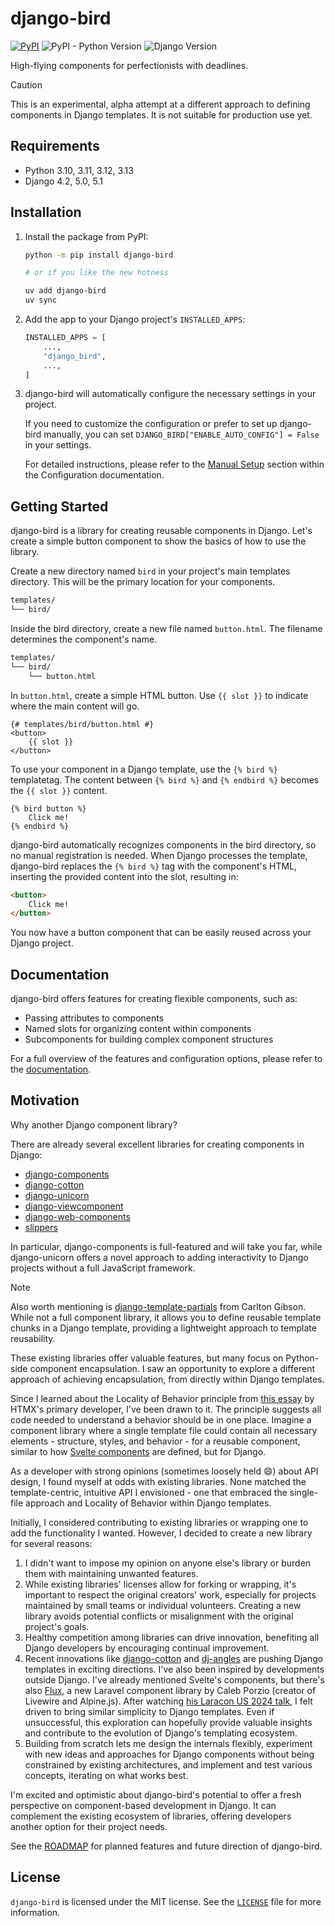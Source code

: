 <!-- docs-intro-begin -->
# django-bird

[![PyPI](https://img.shields.io/pypi/v/django-bird)](https://pypi.org/project/django-bird/)
![PyPI - Python Version](https://img.shields.io/pypi/pyversions/django-bird)
![Django Version](https://img.shields.io/badge/django-4.2%20%7C%205.0%20%7C%205.1-%2344B78B?labelColor=%23092E20)
<!-- https://shields.io/badges -->
<!-- django-4.2 | 5.0 | 5.1-#44B78B -->
<!-- labelColor=%23092E20 -->

High-flying components for perfectionists with deadlines.

<!-- docs-intro-end -->
> [!CAUTION]
> This is an experimental, alpha attempt at a different approach to defining components in Django templates. It is not suitable for production use yet.

<!-- docs-content-begin -->
## Requirements

- Python 3.10, 3.11, 3.12, 3.13
- Django 4.2, 5.0, 5.1

## Installation

1. Install the package from PyPI:

    ```bash
    python -m pip install django-bird

    # or if you like the new hotness

    uv add django-bird
    uv sync
    ```

2. Add the app to your Django project's `INSTALLED_APPS`:

    ```python
    INSTALLED_APPS = [
        ...,
        "django_bird",
        ...,
    ]
    ```

3. django-bird will automatically configure the necessary settings in your project.

    If you need to customize the configuration or prefer to set up django-bird manually, you can set `DJANGO_BIRD["ENABLE_AUTO_CONFIG"] = False` in your settings.

    For detailed instructions, please refer to the [Manual Setup](https://django-bird.readthedocs.io/configuration.html#manual-setup) section within the Configuration documentation.

## Getting Started

django-bird is a library for creating reusable components in Django. Let's create a simple button component to show the basics of how to use the library.

Create a new directory named `bird` in your project's main templates directory. This will be the primary location for your components.

```bash
templates/
└── bird/
```

Inside the bird directory, create a new file named `button.html`. The filename determines the component's name.

```bash
templates/
└── bird/
    └── button.html
```

In `button.html`, create a simple HTML button. Use `{{ slot }}` to indicate where the main content will go.

```htmldjango
{# templates/bird/button.html #}
<button>
    {{ slot }}
</button>
```

To use your component in a Django template, use the `{% bird %}` templatetag. The content between `{% bird %}` and `{% endbird %}` becomes the `{{ slot }}` content.

```htmldjango
{% bird button %}
    Click me!
{% endbird %}
```

django-bird automatically recognizes components in the bird directory, so no manual registration is needed. When Django processes the template, django-bird replaces the `{% bird %}` tag with the component's HTML, inserting the provided content into the slot, resulting in:

```html
<button>
    Click me!
</button>
```

You now have a button component that can be easily reused across your Django project.
<!-- docs-content-end -->

## Documentation

django-bird offers features for creating flexible components, such as:

- Passing attributes to components
- Named slots for organizing content within components
- Subcomponents for building complex component structures

For a full overview of the features and configuration options, please refer to the [documentation](https://bird.readthedocs.io).

## Motivation

Why another Django component library?

There are already several excellent libraries for creating components in Django:

- [django-components](https://github.com/EmilStenstrom/django-components)
- [django-cotton](https://github.com/wrabit/django-cotton)
- [django-unicorn](https://github.com/adamghill/django-unicorn)
- [django-viewcomponent](https://github.com/rails-inspire-django/django-viewcomponent)
- [django-web-components](https://github.com/Xzya/django-web-components)
- [slippers](https://github.com/mixxorz/slippers)

In particular, django-components is full-featured and will take you far, while django-unicorn offers a novel approach to adding interactivity to Django projects without a full JavaScript framework.

> [!NOTE]
> Also worth mentioning is [django-template-partials](https://github.com/carltongibson/django-template-partials) from Carlton Gibson. While not a full component library, it allows you to define reusable template chunks in a Django template, providing a lightweight approach to template reusability.

These existing libraries offer valuable features, but many focus on Python-side component encapsulation. I saw an opportunity to explore a different approach of achieving encapsulation, from directly within Django templates.

Since I learned about the Locality of Behavior principle from [this essay](https://htmx.org/essays/locality-of-behaviour/) by HTMX's primary developer, I've been drawn to it. The principle suggests all code needed to understand a behavior should be in one place. Imagine a component library where a single template file could contain all necessary elements - structure, styles, and behavior - for a reusable component, similar to how [Svelte components](https://svelte.dev/docs/svelte-components) are defined, but for Django.

As a developer with strong opinions (sometimes loosely held 😄) about API design, I found myself at odds with existing libraries. None matched the template-centric, intuitive API I envisioned - one that embraced the single-file approach and Locality of Behavior within Django templates.

Initially, I considered contributing to existing libraries or wrapping one to add the functionality I wanted. However, I decided to create a new library for several reasons:

1. I didn't want to impose my opinion on anyone else's library or burden them with maintaining unwanted features.
2. While existing libraries' licenses allow for forking or wrapping, it's important to respect the original creators' work, especially for projects maintained by small teams or individual volunteers. Creating a new library avoids potential conflicts or misalignment with the original project's goals.
3. Healthy competition among libraries can drive innovation, benefiting all Django developers by encouraging continual improvement.
4. Recent innovations like [django-cotton](https://github.com/wrabit/django-cotton) and [dj-angles](https://github.com/adamghill/dj-angles) are pushing Django templates in exciting directions. I've also been inspired by developments outside Django. I've already mentioned Svelte's components, but there's also [Flux](https://fluxui.dev), a new Laravel component library by Caleb Porzio (creator of Livewire and Alpine.js). After watching [his Laracon US 2024 talk](https://www.youtube.com/watch?v=31pBMi0UdYE), I felt driven to bring similar simplicity to Django templates. Even if unsuccessful, this exploration can hopefully provide valuable insights and contribute to the evolution of Django's templating ecosystem.
5. Building from scratch lets me design the internals flexibly, experiment with new ideas and approaches for Django components without being constrained by existing architectures, and implement and test various concepts, iterating on what works best.

I'm excited and optimistic about django-bird's potential to offer a fresh perspective on component-based development in Django. It can complement the existing ecosystem of libraries, offering developers another option for their project needs.

See the [ROADMAP](ROADMAP.md) for planned features and future direction of django-bird.

## License

`django-bird` is licensed under the MIT license. See the [`LICENSE`](LICENSE) file for more information.
